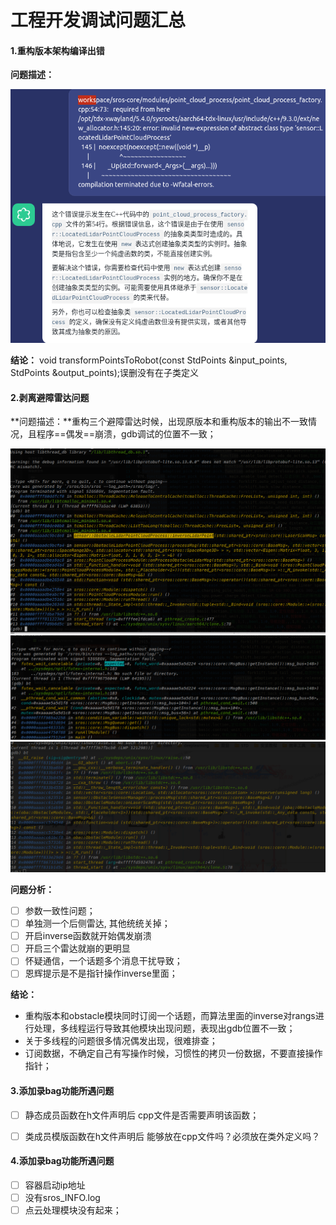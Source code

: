 # 工程开发调试问题汇总

#### 1.重构版本架构编译出错

**问题描述：**

![image-20231103112054659](engineering_debug.assets/image-20231103112054659.png)

**结论：**    void transformPointsToRobot(const StdPoints &input_points, StdPoints &output_points);误删没有在子类定义





#### 2.剥离避障雷达问题

**问题描述：**重构三个避障雷达时候，出现原版本和重构版本的输出不一致情况，且程序==偶发==崩溃，gdb调试的位置不一致；

<img src="engineering_debug.assets/image-20231101175458394.png" alt="image-20231101175458394" style="zoom:50%;" />

<img src="engineering_debug.assets/image-20231101175846940.png" alt="image-20231101175846940" style="zoom:50%;" />

<img src="engineering_debug.assets/image-20231102161637936.png" alt="image-20231102161637936" style="zoom:50%;" />



**问题分析：**

- [ ] 参数一致性问题；
- [ ] 单独测一个后侧雷达, 其他统统关掉；
- [ ] 开启inverse函数就开始偶发崩溃
- [ ] 开启三个雷达就崩的更明显
- [ ] 怀疑通信，一个话题多个消息干扰导致；
- [ ] 恩辉提示是不是指针操作inverse里面；

**结论：**

- 重构版本和obstacle模块同时订阅一个话题，而算法里面的inverse对rangs进行处理，多线程运行导致其他模块出现问题，表现出gdb位置不一致；
- 关于多线程的问题很多情况偶发出现，很难排查；
- 订阅数据，不确定自己有写操作时候，习惯性的拷贝一份数据，不要直接操作指针；



#### 3.添加录bag功能所遇问题

- [ ] 静态成员函数在h文件声明后 cpp文件是否需要声明该函数；
- [ ] 类成员模版函数在h文件声明后 能够放在cpp文件吗？必须放在类外定义吗？



#### 4.添加录bag功能所遇问题

- [ ] 容器启动ip地址
- [ ] 没有sros_INFO.log
- [ ] 点云处理模块没有起来；